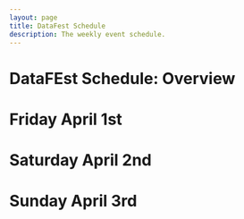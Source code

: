 ```yaml
---
layout: page
title: DataFest Schedule
description: The weekly event schedule.
---
```


# DataFEst Schedule: Overview 

# Friday April 1st

# Saturday April 2nd

# Sunday April 3rd

